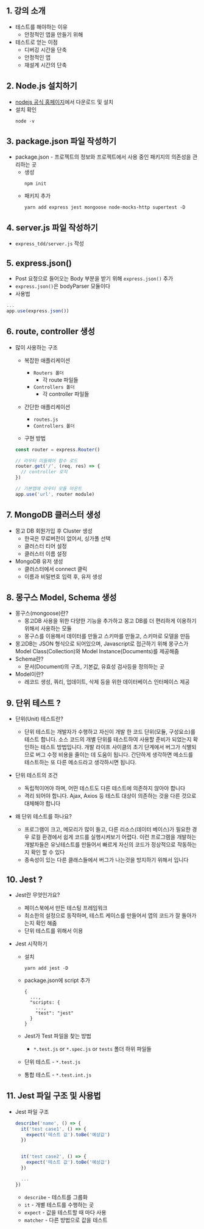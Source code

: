 ## 1. 강의 소개
* 테스트를 해야하는 이유
  * 안정적인 앱을 만들기 위해
* 테스트로 얻는 이점
  * 디버깅 시간을 단축
  * 안정적인 앱
  * 재설계 시간의 단축

## 2. Node.js 설치하기
* [nodejs 공식 홈페이지](https://nodejs.org/ko/)에서 다운로드 및 설치
* 설치 확인
  ```
  node -v
  ```

## 3. package.json 파일 작성하기
* package.json - 프로젝트의 정보와 프로젝트에서 사용 중인 패키지의 의존성을 관리하는 곳
  * 생성
    ```
    npm init
    ```
  * 패키지 추가
    ```
    yarn add express jest mongoose node-mocks-http supertest -D
    ```

## 4. server.js 파일 작성하기
* `express_tdd/server.js` 작성

## 5. express.json()
* Post 요청으로 들어오는 Body 부분을 받기 위해 `express.json()` 추가
* `express.json()`은 bodyParser 모듈이다
* 사용법
```js
...
app.use(express.json())
```

## 6. route, controller 생성
* 많이 사용하는 구조
  * 복잡한 애플리케이션
    * `Routers 폴더`
      * 각 route 파일들
    * `Controllers 폴더`
      * 각 controller 파일들

  * 간단한 애플리케이션
    * `routes.js`
    * `Controllers 폴더`

  * 구현 방법
  ```js
  const router = express.Router()

  // 라우터 미들웨어 함수 로드
  router.get('/', (req, res) => {
    // controller 로직
  })

  // 기본앱에 라우터 모듈 마운트
  app.use('url', router module)
  ```

## 7. MongoDB 클러스터 생성
* 몽고 DB 회원가입 후 Cluster 생성
  * 한국은 무료버전이 없어서, 싱가폴 선택
  * 클러스터 티어 설정
  * 클러스터 이름 설정
* MongoDB 유저 생성
  * 클러스터에서 connect 클릭
  * 이름과 비밀번호 입력 후, 유저 생성

## 8. 몽구스 Model, Schema 생성
* 몽구스(mongoose)란?
  * 몽고DB 사용을 위한 다양한 기능을 추가하고 몽고 DB를 더 편리하게 이용하기 위해서 사용하는 모듈
  * 몽구스를 이용해서 데이터를 만들고 스키마를 만들고, 스키마로 모델을 만듬
* 몽고DB는 JSON 형식으로 되어있으며, Javascript로 접근하기 위해 몽구스가 Model Class(Collection)와 Model Instance(Documents)를 제공해줌
* Schema란?
  * 문서(Document)의 구조, 기본값, 유효성 검사등을 정의하는 곳
* Model이란?
  * 레코드 생성, 쿼리, 업데이트, 삭제 등을 위한 데이터베이스 인터페이스 제공

## 9. 단위 테스트 ?
* 단위(Unit) 테스트란?
  * 단위 테스트는 개발자가 수행하고 자신이 개발 한 코드 단위(모듈, 구성요소)를 테스트 합니다. 소스 코드의 개별 단위를 테스트하여 사용할 준비가 되었는지 확인하는 테스트 방법입니다. 개발 라이프 사이클의 초기 단계에서 버그가 식별되므로 버그 수정 비용을 줄이는 데 도움이 됩니다. 간단하게 생각하면 메소드를 테스트하는 또 다른 메소드라고 생각하시면 됩니다.

* 단위 테스트의 조건
  * 독립적이어야 하며, 어떤 테스트도 다른 테스트에 의존하지 않아야 합니다
  * 격리 되어야 합니다. Ajax, Axios 등 테스트 대상이 의존하는 것을 다른 것으로 대체해야 합니다

* 왜 단위 테스트를 하나요?
  * 프로그램이 크고, 메모리가 많이 들고, 다른 리소스(데이터 베이스)가 필요한 경우 로컬 환경에서 쉽게 코드를 실행시켜보기 어렵다. 이런 프로그램을 개발하는 개발자들은 유닛테스트를 만들어서 빠르게 자신의 코드가 정상적으로 작동하는지 확인 할 수 있다
  * 종속성이 있는 다른 클래스들에서 버그가 나는것을 방지하기 위해서 입니다

## 10. Jest ?
* Jest란 무엇인가요?
  * 페이스북에서 만든 테스팅 프레임워크
  * 최소한의 설정으로 동작하며, 테스트 케이스를 만들어서 앱의 코드가 잘 돌아가는지 확인 해줌
  * 단위 테스트를 위해서 이용

* Jest 시작하기
  * 설치
    ```
    yarn add jest -D
    ```
  * package.json에 script 추가
    ```
    {
      ...,
      "scripts: {
        ...,
        "test": "jest"
      }
    }
    ```

  * Jest가 Test 파일을 찾는 방법
    * `*.test.js` or `*.spec.js` or `tests` 폴더 하위 파일들

  * 단위 테스트 - `*.test.js`
  * 통합 테스트 - `*.test.int.js`

## 11. Jest 파일 구조 및 사용법
* Jest 파일 구조
  ```js
  describe('name', () => {
    it('test case1', () => {
      expect('테스트 값').toBe('예상값')
    })


    it('test case2', () => {
      expect('테스트 값').toBe('예상값')
    })

    ...
  })
  ```
  * `describe` - 테스트를 그룹화
  * `it` - 개별 테스트를 수행하는 곳
  * `expect` - 값을 테스트할 때 마다 사용
  * `matcher` - 다른 방법으로 값을 테스트